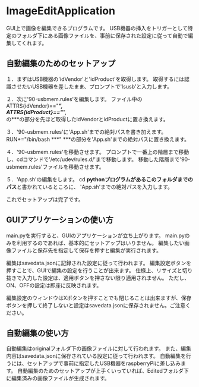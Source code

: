# ImageEditApplication
GUI上で画像を編集できるプログラムです。
USB機器の挿入をトリガーとして特定のフォルダ下にある画像ファイルを、事前に保存された設定に従って自動で編集してくれます。
## 自動編集のためのセットアップ
１．まずはUSB機器の'idVendor'と'idProduct'を取得します。
    取得するには認識させたいUSB機器を差したまま、プロンプトで'lsusb'と入力します。

２．次に'90-usbmem.rules'を編集します。
    ファイル中の
    ATTRS{idVendor}=="***",\
    ATTRS{idProduct}=="***",\
    の***の部分を先ほど取得したidVendorとidProductに置き換えます。

３．'90-usbmem.rules'に'App.sh'までの絶対パスを書き加えます。
    RUN+="/bin/bash ***"
    ***の部分を'App.sh'までの絶対パスに置き換えます。

４．'90-usbmem.rules'を移動させます。
    プロンプトで一番上の階層まで移動し、cdコマンドで'/etc/udev/rules.d/'まで移動します。
    移動した階層まで'90-usbmem.rules'ファイルを移動させます。

５．'App.sh'の編集をします。
    cd **pythonプログラムがあるこのフォルダまでのパス**と書かれているところに、
    'App.sh'までの絶対パスを入力します。

これでセットアップは完了です。

## GUIアプリケーションの使い方
main.pyを実行すると、GUIのアプリケーションが立ち上がります。
main.pyのみを利用するのであれば、基本的にセットアップはいりません。
編集したい画像ファイルと保存先を指定して保存を押すと編集が実行されます。

編集はsavedata.jsonに記録された設定に従って行われます。
編集設定ボタンを押すことで、GUIで編集の設定を行うことが出来ます。
仕様上、リサイズと切り抜きで入力した設定は、適用ボタンを押さない限り適用されません。
ただし、ON、OFFの設定は即座に反映されます。

編集設定のウィンドウはXボタンを押すことでも閉じることは出来ますが、保存ボタンを押して終了しないと設定はsavedata.jsonに保存されません。ご注意ください。

## 自動編集の使い方
自動編集はoriginalフォルダ下の画像ファイルに対して行われます。
また、編集内容はsavedata.jsonに保存されている設定に従って行われます。
自動編集を行うには、セットアップで事前に指定したUSB機器をraspberryPiに差し込みます。
自動編集のためのセットアップが上手くいっていれば、Editedフォルダ下に編集済みの画像ファイルが生成されます。
